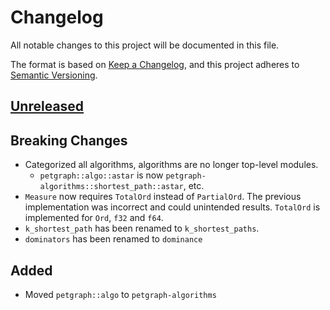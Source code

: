 # Changelog

All notable changes to this project will be documented in this file.

The format is based on [Keep a Changelog](https://keepachangelog.com/en/1.0.0/),
and this project adheres to [Semantic Versioning](https://semver.org/spec/v2.0.0.html).

## [Unreleased]

## Breaking Changes

- Categorized all algorithms, algorithms are no longer top-level modules.
    - `petgraph::algo::astar` is now `petgraph-algorithms::shortest_path::astar`, etc.
- `Measure` now requires `TotalOrd` instead of `PartialOrd`. The previous implementation was incorrect and could
  unintended results. `TotalOrd` is implemented for `Ord`, `f32` and `f64`.
- `k_shortest_path` has been renamed to `k_shortest_paths`.
- `dominators` has been renamed to `dominance`

## Added

- Moved `petgraph::algo` to `petgraph-algorithms`

[unreleased]: https://github.com/olivierlacan/keep-a-changelog/compare/petgraph@v0.6.3...HEAD
